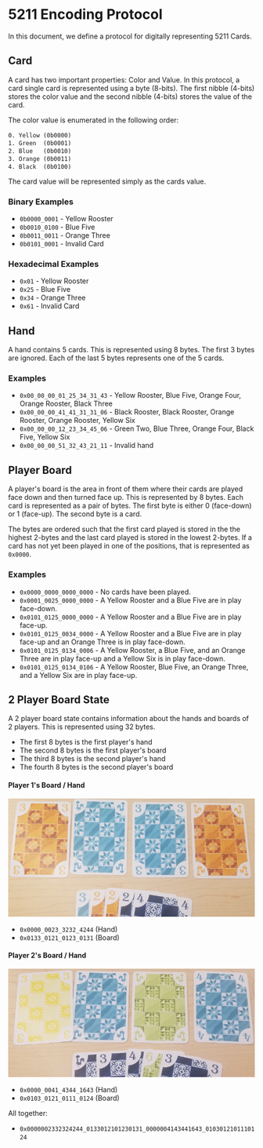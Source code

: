 # 5211 Encoding Protocol

In this document, we define a protocol for digitally representing 5211 Cards.

## Card

A card has two important properties: Color and Value. In this protocol, a card
single card is represented using a byte (8-bits). The first nibble (4-bits)
stores the color value and the second nibble (4-bits) stores the value of the
card.

The color value is enumerated in the following order:

```
0. Yellow (0b0000)
1. Green  (0b0001)
2. Blue   (0b0010)
3. Orange (0b0011)
4. Black  (0b0100)
```

The card value will be represented simply as the cards value.

### Binary Examples

* `0b0000_0001` - Yellow Rooster
* `0b0010_0100` - Blue Five
* `0b0011_0011` - Orange Three
* `0b0101_0001` - Invalid Card

### Hexadecimal Examples

* `0x01` - Yellow Rooster
* `0x25` - Blue Five
* `0x34` - Orange Three
* `0x61` - Invalid Card

## Hand

A hand contains 5 cards. This is represented using 8 bytes. The first 3 bytes
are ignored. Each of the last 5 bytes represents one of the 5 cards.

### Examples
* `0x00_00_00_01_25_34_31_43` - Yellow Rooster, Blue Five, Orange Four, Orange Rooster, Black Three
* `0x00_00_00_41_41_31_31_06` - Black Rooster, Black Rooster, Orange Rooster, Orange Rooster, Yellow Six
* `0x00_00_00_12_23_34_45_06` - Green Two, Blue Three, Orange Four, Black Five, Yellow Six
* `0x00_00_00_51_32_43_21_11` - Invalid hand


## Player Board 

A player's board is the area in front of them where their cards are played face
down and then turned face up. This is represented by 8 bytes. Each card is
represented as a pair of bytes. The first byte is either 0 (face-down) or 1
(face-up). The second byte is a card.

The bytes are ordered such that the first card played is stored in the the
highest 2-bytes and the last card played is stored in the lowest 2-bytes. If a
card has not yet been played in one of the positions, that is represented as
`0x0000`.

### Examples
* `0x0000_0000_0000_0000` - No cards have been played.
* `0x0001_0025_0000_0000` - A Yellow Rooster and a Blue Five are in play face-down.
* `0x0101_0125_0000_0000` - A Yellow Rooster and a Blue Five are in play face-up.
* `0x0101_0125_0034_0000` - A Yellow Rooster and a Blue Five are in play face-up and an
  Orange Three is in play face-down.
* `0x0101_0125_0134_0006` - A Yellow Rooster, a Blue Five, and an Orange Three are in play
  face-up and a Yellow Six is in play face-down.
* `0x0101_0125_0134_0106` - A Yellow Rooster, Blue Five, an Orange Three, and a Yellow Six are
  in play face-up.

## 2 Player Board State

A 2 player board state contains information about the hands and boards of 2
players. This is represented using 32 bytes.

* The first 8 bytes is the first player's hand
* The second 8 bytes is the first player's board
* The third 8 bytes is the second player's hand
* The fourth 8 bytes is the second player's board

#### Player 1's Board / Hand
![Player 1's Board / Hand](images/player1.jpg)

* `0x0000_0023_3232_4244` (Hand)
* `0x0133_0121_0123_0131` (Board)

#### Player 2's Board / Hand
![Player 2's Board / Hand](images/player2.jpg)
* `0x0000_0041_4344_1643` (Hand)
* `0x0103_0121_0111_0124` (Board)

All together:
* `0x0000002332324244_0133012101230131_0000004143441643_0103012101110124`